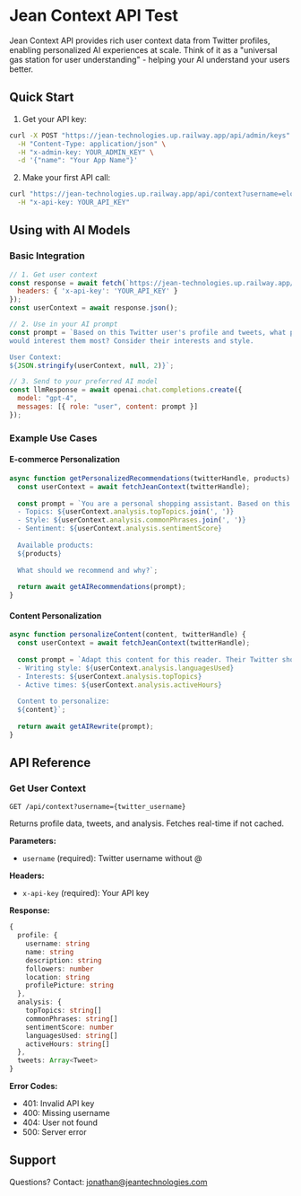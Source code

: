 # Jean Context API Test

Jean Context API provides rich user context data from Twitter profiles, enabling personalized AI experiences at scale. Think of it as a "universal gas station for user understanding" - helping your AI understand your users better.

## Quick Start

1. Get your API key:
```bash
curl -X POST "https://jean-technologies.up.railway.app/api/admin/keys" \
  -H "Content-Type: application/json" \
  -H "x-admin-key: YOUR_ADMIN_KEY" \
  -d '{"name": "Your App Name"}'
```

2. Make your first API call:
```bash
curl "https://jean-technologies.up.railway.app/api/context?username=elonmusk" \
  -H "x-api-key: YOUR_API_KEY"
```

## Using with AI Models

### Basic Integration

```javascript
// 1. Get user context
const response = await fetch(`https://jean-technologies.up.railway.app/api/context?username=elonmusk`, {
  headers: { 'x-api-key': 'YOUR_API_KEY' }
});
const userContext = await response.json();

// 2. Use in your AI prompt
const prompt = `Based on this Twitter user's profile and tweets, what products 
would interest them most? Consider their interests and style.

User Context:
${JSON.stringify(userContext, null, 2)}`;

// 3. Send to your preferred AI model
const llmResponse = await openai.chat.completions.create({
  model: "gpt-4",
  messages: [{ role: "user", content: prompt }]
});
```

### Example Use Cases

#### E-commerce Personalization
```javascript
async function getPersonalizedRecommendations(twitterHandle, products) {
  const userContext = await fetchJeanContext(twitterHandle);
  
  const prompt = `You are a personal shopping assistant. Based on this Twitter user:
  - Topics: ${userContext.analysis.topTopics.join(', ')}
  - Style: ${userContext.analysis.commonPhrases.join(', ')}
  - Sentiment: ${userContext.analysis.sentimentScore}
  
  Available products:
  ${products}
  
  What should we recommend and why?`;
  
  return await getAIRecommendations(prompt);
}
```

#### Content Personalization
```javascript
async function personalizeContent(content, twitterHandle) {
  const userContext = await fetchJeanContext(twitterHandle);
  
  const prompt = `Adapt this content for this reader. Their Twitter shows:
  - Writing style: ${userContext.analysis.languagesUsed}
  - Interests: ${userContext.analysis.topTopics}
  - Active times: ${userContext.analysis.activeHours}
  
  Content to personalize:
  ${content}`;
  
  return await getAIRewrite(prompt);
}
```

## API Reference

### Get User Context
`GET /api/context?username={twitter_username}`

Returns profile data, tweets, and analysis. Fetches real-time if not cached.

**Parameters:**
- `username` (required): Twitter username without @

**Headers:**
- `x-api-key` (required): Your API key

**Response:**
```typescript
{
  profile: {
    username: string
    name: string
    description: string
    followers: number
    location: string
    profilePicture: string
  },
  analysis: {
    topTopics: string[]
    commonPhrases: string[]
    sentimentScore: number
    languagesUsed: string[]
    activeHours: string[]
  },
  tweets: Array<Tweet>
}
```

**Error Codes:**
- 401: Invalid API key
- 400: Missing username
- 404: User not found
- 500: Server error

## Support

Questions? Contact: jonathan@jeantechnologies.com
